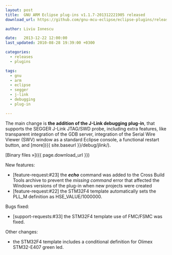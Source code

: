 ```yaml
---
layout: post
title:  GNU ARM Eclipse plug-ins v1.1.7-201312221905 released
download_url: https://github.com/gnu-mcu-eclipse/eclipse-plugins/releases/tag/v1.1.7-201312221905

author: Liviu Ionescu

date:   2013-12-22 12:00:00
last_updated: 2010-08-28 19:39:00 +0300

categories:
  - releases
  - plugins

tags:
  - gnu
  - arm
  - eclipse
  - segger
  - j-link
  - debugging
  - plug-in

---
```


The main change is **the addition of the J-Link debugging plug-in**, that supports the SEGGER J-Link JTAG/SWD probe, including extra features, like transparent integration of the GDB server, integration of the Serial Wire Viewer (SWV) window as a standard Eclipse console, a functional restart button, and [more]({{ site.baseurl }}/debug/jlink/).

[Binary files »]({{ page.download_url }})

New features:

- [feature-request:#23] the _**echo**_ command was added to the Cross Build Tools archive to prevent the _missing command_ error that affected the Windows versions of the plug-in when new projects were created
- [feature-request:#22] the STM32F4 template automatically sets the PLL_M definition as HSE_VALUE/1000000.

Bugs fixed:

- [support-requests:#33] the STM32F4 template use of FMC/FSMC was fixed.

Other changes:

- the STM32F4 template includes a conditional definition for Olimex STM32-E407 green led.

